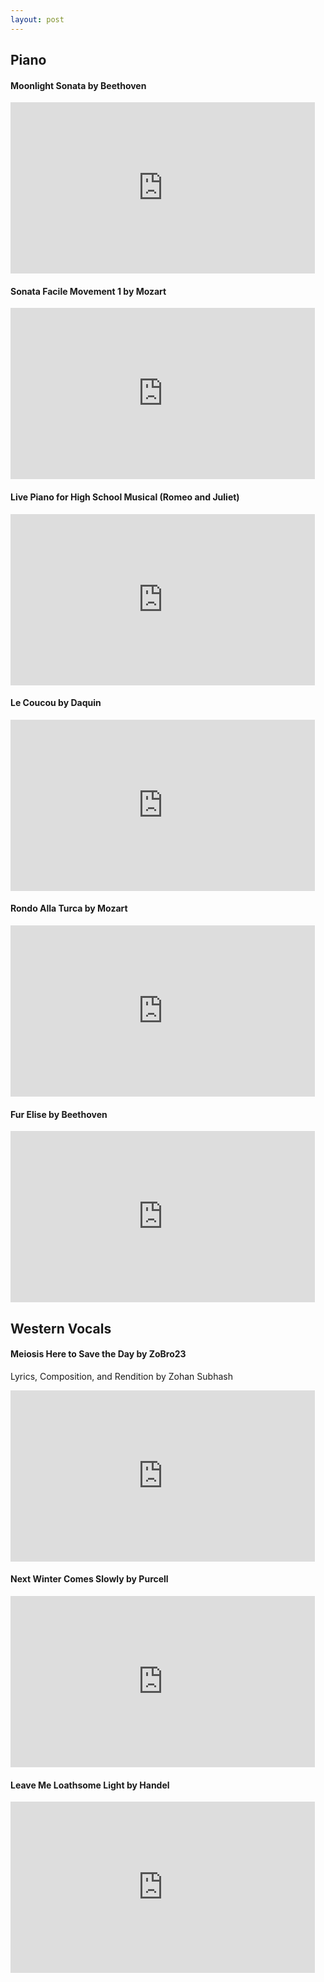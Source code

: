 ```yaml
---
layout: post
---
```

## Piano
#### Moonlight Sonata by Beethoven

<iframe width="487" height="274" src="https://www.youtube.com/embed/vedtdi5s4jk" title="Beethoven's Moonlight Sonata - @zobro23" frameborder="0" allow="accelerometer; autoplay; clipboard-write; encrypted-media; gyroscope; picture-in-picture" allowfullscreen></iframe>

#### Sonata Facile Movement 1 by Mozart

<iframe width="487" height="274" src="https://www.youtube.com/embed/s18RzRwRuX0" title="Mozart and Beethoven - Sonata Facile in C, Turkish March, Fur Elise" frameborder="0" allow="accelerometer; autoplay; clipboard-write; encrypted-media; gyroscope; picture-in-picture" allowfullscreen></iframe>

#### Live Piano for High School Musical (Romeo and Juliet)

<iframe width="487" height="274" src="https://www.youtube.com/embed/RiEvr4yPIds" title="Zohan's live piano for high school musical - Romeo and Juliet - Jan 2020" frameborder="0" allow="accelerometer; autoplay; clipboard-write; encrypted-media; gyroscope; picture-in-picture" allowfullscreen></iframe>

#### Le Coucou by Daquin

<iframe width="487" height="274" src="https://www.youtube.com/embed/2IgJMioWUgI" title="Le Coucou - Louis-Claude Daquin" frameborder="0" allow="accelerometer; autoplay; clipboard-write; encrypted-media; gyroscope; picture-in-picture" allowfullscreen></iframe>

#### Rondo Alla Turca by Mozart

<iframe width="487" height="274" src="https://www.youtube.com/embed/zEO4vtLZ7sQ" title="Rondo Alla Turca (Turkish March)- Mozart" frameborder="0" allow="accelerometer; autoplay; clipboard-write; encrypted-media; gyroscope; picture-in-picture" allowfullscreen></iframe>

#### Fur Elise by Beethoven

<iframe width="487" height="274" src="https://www.youtube.com/embed/llzPnF4Nv-0" title="Beethoven - Fur Elise" frameborder="0" allow="accelerometer; autoplay; clipboard-write; encrypted-media; gyroscope; picture-in-picture" allowfullscreen></iframe>

## Western Vocals
#### Meiosis Here to Save the Day by ZoBro23
Lyrics, Composition, and Rendition by Zohan Subhash

<iframe width="487" height="274" src="https://www.youtube.com/embed/hRujslFcq0g" title="Meiosis Here to Save the Day" frameborder="0" allow="accelerometer; autoplay; clipboard-write; encrypted-media; gyroscope; picture-in-picture" allowfullscreen></iframe>

#### Next Winter Comes Slowly by Purcell

<iframe width="487" height="274" src="https://www.youtube.com/embed/cbzQ8dzQZlU" title="Next, Winter Comes Slowly" frameborder="0" allow="accelerometer; autoplay; clipboard-write; encrypted-media; gyroscope; picture-in-picture" allowfullscreen></iframe>

#### Leave Me Loathsome Light by Handel

<iframe width="487" height="274" src="https://www.youtube.com/embed/0wsDWLHKqxU" title="Leave Me, Loathsome Light!" frameborder="0" allow="accelerometer; autoplay; clipboard-write; encrypted-media; gyroscope; picture-in-picture" allowfullscreen></iframe>